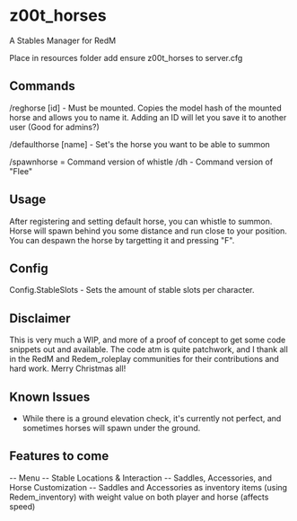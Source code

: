 # z00t_horses
A Stables Manager for RedM

Place in resources folder
add ensure z00t_horses to server.cfg

Commands
----------

/reghorse [id] - Must be mounted. Copies the model hash of the mounted horse and allows you to name it. Adding an ID will let you save it to another user (Good for admins?)

/defaulthorse [name] - Set's the horse you want to be able to summon

/spawnhorse = Command version of whistle
/dh - Command version of "Flee"


Usage
--------
After registering and setting default horse, you can whistle to summon. Horse will spawn behind you some distance and run close to your position. You can despawn the horse by targetting it and pressing "F".


Config
--------
Config.StableSlots - Sets the amount of stable slots per character.


Disclaimer
------------
This is very much a WIP, and more of a proof of concept to get some code snippets out and available. The code atm is quite patchwork, and I thank all in the RedM and Redem_roleplay communities for their contributions and hard work. Merry Christmas all!


Known Issues
-------------
- While there is a ground elevation check, it's currently not perfect, and sometimes horses will spawn under the ground.


Features to come
-----------------
-- Menu
-- Stable Locations & Interaction
-- Saddles, Accessories, and Horse Customization
-- Saddles and Accessories as inventory items (using Redem_inventory) with weight value on both player and horse (affects speed)
